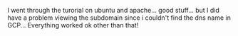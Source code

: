 I went through the turorial on ubuntu and apache... good stuff... but I did have a problem viewing the subdomain since i couldn't find the dns name in GCP...  Everything worked ok other than that!
